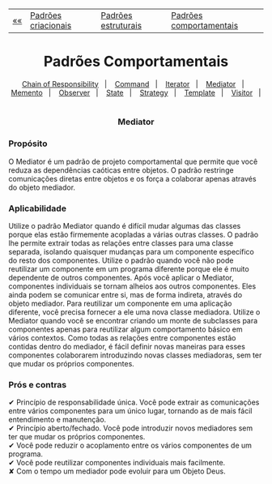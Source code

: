 <h5 align="center">
<table align="center">
  <tr>
    <td><a href="https://github.com/jfmsantos/design-patterns">«« </a></td>
    <td><a href="https://github.com/jfmsantos/design-patterns/tree/master/src/creational">Padrões criacionais</a></td>
    <td><a href="https://github.com/jfmsantos/design-patterns/tree/master/src/estruturais">Padrões estruturais</a></td>
    <td><a href="https://github.com/jfmsantos/design-patterns/tree/master/src/comportamentais">Padrões comportamentais</a></td>
  </tr>
</table>
</h5>

<h1 align="center">
  Padrões Comportamentais
</h1>

<p align="center">
   <a href="https://github.com/jfmsantos/design-patterns/tree/master/src/comportamentais/chain_of_responsibility">Chain of Responsibility</a>&nbsp;&nbsp;&nbsp;|&nbsp;&nbsp;&nbsp;
  <a href="https://github.com/jfmsantos/design-patterns/tree/master/src/comportamentais/command">Command</a>&nbsp;&nbsp;&nbsp;|&nbsp;&nbsp;&nbsp;
  <a href="https://github.com/jfmsantos/design-patterns/tree/master/src/comportamentais/iterator">Iterator</a>&nbsp;&nbsp;&nbsp;|&nbsp;&nbsp;&nbsp;
  <a href="https://github.com/jfmsantos/design-patterns/tree/master/src/comportamentais/mediator">Mediator</a>&nbsp;&nbsp;&nbsp;|&nbsp;&nbsp;&nbsp;
  <a href="https://github.com/jfmsantos/design-patterns/tree/master/src/comportamentais/memento">Memento</a>&nbsp;&nbsp;&nbsp;|&nbsp;&nbsp;&nbsp;
  <a href="https://github.com/jfmsantos/design-patterns/tree/master/src/comportamentais/observer">Observer</a>&nbsp;&nbsp;&nbsp;|&nbsp;&nbsp;&nbsp;
  <a href="https://github.com/jfmsantos/design-patterns/tree/master/src/comportamentais/state">State</a>&nbsp;&nbsp;&nbsp;|&nbsp;&nbsp;&nbsp;
  <a href="https://github.com/jfmsantos/design-patterns/tree/master/src/comportamentais/strategy">Strategy</a>&nbsp;&nbsp;&nbsp;|&nbsp;&nbsp;&nbsp;
  <a href="https://github.com/jfmsantos/design-patterns/tree/master/src/comportamentais/template">Template</a>&nbsp;&nbsp;&nbsp;|&nbsp;&nbsp;&nbsp;
  <a href="https://github.com/jfmsantos/design-patterns/tree/master/src/comportamentais/visitor">Visitor</a>&nbsp;&nbsp;&nbsp;|&nbsp;&nbsp;&nbsp;
</p>

<h3 align="center">
  Mediator
</h3>

<h3 align="left">
  Propósito
</h3>

O Mediator é um padrão de projeto comportamental que permite que você reduza as dependências caóticas entre objetos. O padrão restringe comunicações diretas entre objetos e os força a colaborar apenas através do objeto mediador.

<h3 align="left">
  Aplicabilidade
</h3>

  Utilize o padrão Mediator quando é difícil mudar algumas das classes porque elas estão firmemente acopladas a várias outras classes.
  O padrão lhe permite extrair todas as relações entre classes para uma classe separada, isolando quaisquer mudanças para um componente específico do resto dos componentes.
  Utilize o padrão quando você não pode reutilizar um componente em um programa diferente porque ele é muito dependente de outros componentes.
  Após você aplicar o Mediator, componentes individuais se tornam alheios aos outros componentes. Eles ainda podem se comunicar entre si, mas de forma indireta, através do objeto mediador. Para reutilizar um componente em uma aplicação diferente, você precisa fornecer a ele uma nova classe mediadora.
   Utilize o Mediator quando você se encontrar criando um monte de subclasses para componentes apenas para reutilizar algum comportamento básico em vários contextos.
   Como todas as relações entre componentes estão contidas dentro do mediador, é fácil definir novas maneiras para esses componentes colaborarem introduzindo novas classes mediadoras, sem ter que mudar os próprios componentes.

<h3 align="left">
  Prós e contras
</h3>

 ✔   Princípio de responsabilidade única. Você pode extrair as comunicações entre vários componentes para um único lugar, tornando as de mais fácil entendimento e manutenção.
 <br>
 ✔ Princípio aberto/fechado. Você pode introduzir novos mediadores sem ter que mudar os próprios componentes.
 <br>
 ✔ Você pode reduzir o acoplamento entre os vários componentes de um programa.
 <br>
 ✔  Você pode reutilizar componentes individuais mais facilmente.
  <br>
 ✘		Com o tempo um mediador pode evoluir para um Objeto Deus.
 

